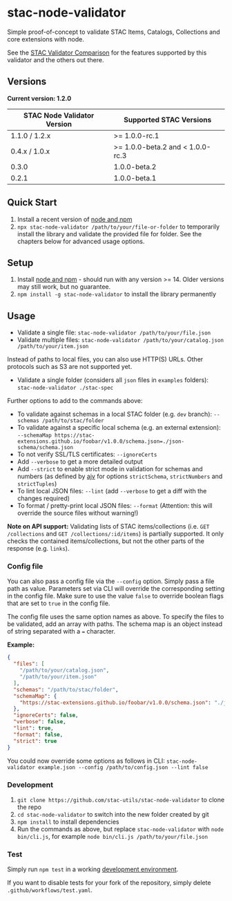 # stac-node-validator

Simple proof-of-concept to validate STAC Items, Catalogs, Collections and core extensions with node.

See the [STAC Validator Comparison](COMPARISON.md) for the features supported by this validator and the others out there.

## Versions

**Current version: 1.2.0**

| STAC Node Validator Version | Supported STAC Versions |
| --------------------------- | ----------------------- |
| 1.1.0 / 1.2.x               | >= 1.0.0-rc.1           |
| 0.4.x / 1.0.x               | >= 1.0.0-beta.2 and < 1.0.0-rc.3 |
| 0.3.0                       | 1.0.0-beta.2            |
| 0.2.1                       | 1.0.0-beta.1            |

## Quick Start

1. Install a recent version of [node and npm](https://nodejs.org)
2. `npx stac-node-validator /path/to/your/file-or-folder` to temporarily install the library and validate the provided file for folder. See the chapters below for advanced usage options.

## Setup

1. Install [node and npm](https://nodejs.org) - should run with any version >= 14. Older versions may still work, but no guarantee.
2. `npm install -g stac-node-validator` to install the library permanently

## Usage

- Validate a single file: `stac-node-validator /path/to/your/file.json`
- Validate multiple files: `stac-node-validator /path/to/your/catalog.json /path/to/your/item.json`

Instead of paths to local files, you can also use HTTP(S) URLs. Other protocols such as S3 are not supported yet.

- Validate a single folder (considers all `json` files in `examples` folders): `stac-node-validator ./stac-spec`

Further options to add to the commands above:

- To validate against schemas in a local STAC folder (e.g. `dev` branch): `--schemas /path/to/stac/folder`
- To validate against a specific local schema (e.g. an external extension): `--schemaMap https://stac-extensions.github.io/foobar/v1.0.0/schema.json=./json-schema/schema.json`
- To not verify SSL/TLS certificates: `--ignoreCerts`
- Add `--verbose` to get a more detailed output
- Add `--strict` to enable strict mode in validation for schemas and numbers (as defined by [ajv](https://ajv.js.org/strict-mode.html) for options `strictSchema`, `strictNumbers` and `strictTuples`)
- To lint local JSON files: `--lint` (add `--verbose` to get a diff with the changes required)
- To format / pretty-print local JSON files: `--format` (Attention: this will override the source files without warning!)

**Note on API support:** Validating lists of STAC items/collections (i.e. `GET /collections` and `GET /collections/:id/items`) is partially supported.
It only checks the contained items/collections, but not the other parts of the response (e.g. `links`).

### Config file

You can also pass a config file via the `--config` option. Simply pass a file path as value.
Parameters set via CLI will override the corresponding setting in the config file.
Make sure to use the value `false` to override boolean flags that are set to `true` in the config file.

The config file uses the same option names as above.
To specify the files to be validated, add an array with paths.
The schema map is an object instead of string separated with a `=` character.

**Example:**
```json
{
  "files": [
    "/path/to/your/catalog.json",
    "/path/to/your/item.json"
  ],
  "schemas": "/path/to/stac/folder",
  "schemaMap": {
    "https://stac-extensions.github.io/foobar/v1.0.0/schema.json": "./json-schema/schema.json"
  },
  "ignoreCerts": false,
  "verbose": false,
  "lint": true,
  "format": false,
  "strict": true
}
```

You could now override some options as follows in CLI: `stac-node-validator example.json --config /path/to/config.json --lint false`

### Development

1. `git clone https://github.com/stac-utils/stac-node-validator` to clone the repo
2. `cd stac-node-validator` to switch into the new folder created by git
3. `npm install` to install dependencies
4. Run the commands as above, but replace `stac-node-validator` with `node bin/cli.js`, for example `node bin/cli.js /path/to/your/file.json`

### Test

Simply run `npm test` in a working [development environment](#development).

If you want to disable tests for your fork of the repository, simply delete `.github/workflows/test.yaml`.
